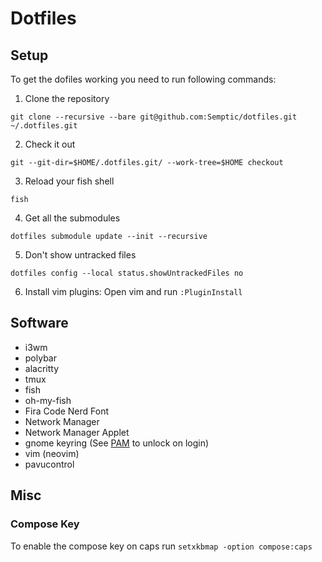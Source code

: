 # Dotfiles

## Setup

To get the dofiles working you need to run following commands:

1) Clone the repository
```
git clone --recursive --bare git@github.com:Semptic/dotfiles.git ~/.dotfiles.git
```
2) Check it out
```
git --git-dir=$HOME/.dotfiles.git/ --work-tree=$HOME checkout
```
3) Reload your fish shell
```
fish
```
4) Get all the submodules
```
dotfiles submodule update --init --recursive
```
5) Don't show untracked files
```
dotfiles config --local status.showUntrackedFiles no
```
6) Install vim plugins: Open vim and run `:PluginInstall`

## Software

* i3wm
* polybar
* alacritty
* tmux
* fish
* oh-my-fish
* Fira Code Nerd Font
* Network Manager
* Network Manager Applet
* gnome keyring (See [PAM](https://wiki.archlinux.org/index.php/GNOME/Keyring#PAM_method) to unlock on login)
* vim (neovim)
* pavucontrol

## Misc

### Compose Key

To enable the compose key on caps run `setxkbmap -option compose:caps`

